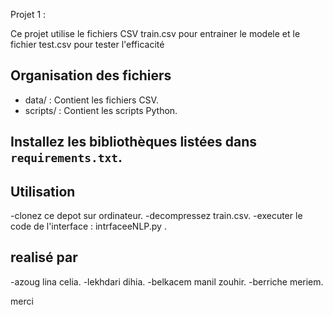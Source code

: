 Projet 1 : 

Ce projet utilise le fichiers CSV train.csv pour entrainer le modele
et le fichier test.csv pour tester l'efficacité

## Organisation des fichiers
- data/ : Contient les fichiers CSV.
- scripts/ : Contient les scripts Python.


## Installez les bibliothèques listées dans `requirements.txt`.

## Utilisation 
-clonez ce depot sur ordinateur.
-decompressez train.csv.
-executer le code de l'interface : intrfaceeNLP.py .

## realisé par 
-azoug lina celia.
-lekhdari dihia.
-belkacem manil zouhir.
-berriche meriem.

merci 
